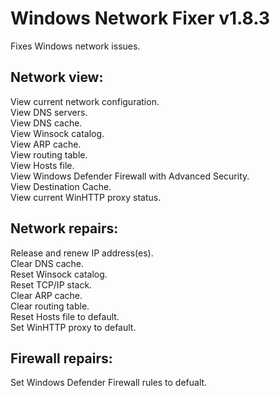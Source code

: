 # Windows Network Fixer v1.8.3
Fixes Windows network issues.

## Network view:
View current network configuration.  
View DNS servers.  
View DNS cache.  
View Winsock catalog.  
View ARP cache.  
View routing table.  
View Hosts file.  
View Windows Defender Firewall with Advanced Security.  
View Destination Cache.  
View current WinHTTP proxy status.

## Network repairs:
Release and renew IP address(es).  
Clear DNS cache.  
Reset Winsock catalog.  
Reset TCP/IP stack.  
Clear ARP cache.  
Clear routing table.  
Reset Hosts file to default.  
Set WinHTTP proxy to default.

## Firewall repairs:
Set Windows Defender Firewall rules to defualt.
